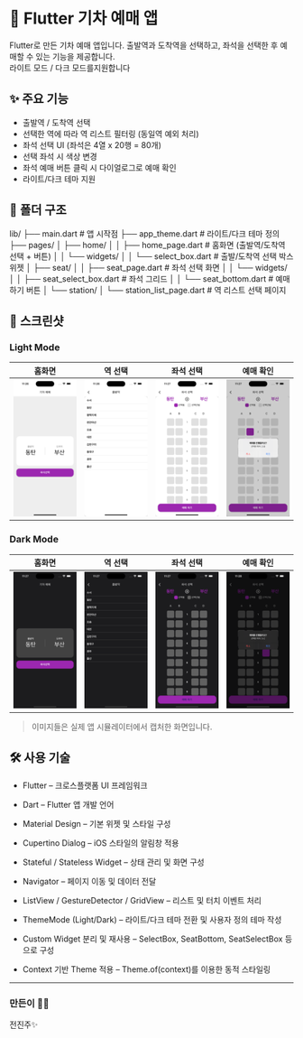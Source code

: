 # 🚆 Flutter 기차 예매 앱

Flutter로 만든 기차 예매 앱입니다. 출발역과 도착역을 선택하고, 좌석을 선택한 후 예매할 수 있는 기능을 제공합니다.  
라이트 모드 / 다크 모드를지원합니다 

## ✨ 주요 기능

- 출발역 / 도착역 선택
- 선택한 역에 따라 역 리스트 필터링 (동일역 예외 처리)
- 좌석 선택 UI (좌석은 4열 x 20행 = 80개)
- 선택 좌석 시 색상 변경
- 좌석 예매 버튼 클릭 시 다이얼로그로 예매 확인
- 라이트/다크 테마 지원

## 📁 폴더 구조
lib/
├── main.dart                           # 앱 시작점
├── app_theme.dart                      # 라이트/다크 테마 정의
├── pages/
│   ├── home/
│   │   ├── home_page.dart              # 홈화면 (출발역/도착역 선택 + 버튼)
│   │   └── widgets/
│   │       └── select_box.dart         # 출발/도착역 선택 박스 위젯
│   ├── seat/
│   │   ├── seat_page.dart              # 좌석 선택 화면
│   │   └── widgets/
│   │       ├── seat_select_box.dart    # 좌석 그리드
│   │       └── seat_bottom.dart        # 예매하기 버튼
│   └── station/
│       └── station_list_page.dart      # 역 리스트 선택 페이지




## 📸 스크린샷

### Light Mode

| 홈화면 | 역 선택 | 좌석 선택 | 예매 확인 |
|--------|-------------|------------|------------|
| ![홈](assets/light_home.png) | ![역리스트](assets/light_station.png) | ![좌석](assets/light_seat.png) | ![예매](assets/light_dialog.png) |

### Dark Mode

| 홈화면 | 역 선택 | 좌석 선택 | 예매 확인 |
|--------|-------------|------------|------------|
| ![홈](assets/dark_home.png) | ![역리스트](assets/dark_station.png) | ![좌석](assets/dark_seat.png) | ![예매](assets/dark_dialog.png) |

> 이미지들은 실제 앱 시뮬레이터에서 캡처한 화면입니다.

## 🛠️ 사용 기술

- Flutter – 크로스플랫폼 UI 프레임워크

- Dart – Flutter 앱 개발 언어

- Material Design – 기본 위젯 및 스타일 구성

- Cupertino Dialog – iOS 스타일의 알림창 적용

- Stateful / Stateless Widget – 상태 관리 및 화면 구성

- Navigator – 페이지 이동 및 데이터 전달

- ListView / GestureDetector / GridView – 리스트 및 터치 이벤트 처리

- ThemeMode (Light/Dark) – 라이트/다크 테마 전환 및 사용자 정의 테마 작성

- Custom Widget 분리 및 재사용 – SelectBox, SeatBottom, SeatSelectBox 등으로 구성

- Context 기반 Theme 적용 – Theme.of(context)를 이용한 동적 스타일링

---

### 만든이 🧑‍💻  
전진주✨  


